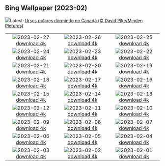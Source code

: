 ## Bing Wallpaper (2023-02)
![](https://www.bing.com/th?id=OHR.PolarBearFrost_PT-BR0431198913_UHD.jpg&w=1000)Latest: [Ursos polares dormindo no Canadá (© David Pike/Minden Pictures)](https://www.bing.com/th?id=OHR.PolarBearFrost_PT-BR0431198913_UHD.jpg)

|      |      |      |
| :----: | :----: | :----: |
|![](https://www.bing.com/th?id=OHR.CanopyPeru_PT-BR0041708254_UHD.jpg&pid=hp&w=384&h=216&rs=1&c=4)2023-02-27 [download 4k](https://www.bing.com/th?id=OHR.CanopyPeru_PT-BR0041708254_UHD.jpg)|![](https://www.bing.com/th?id=OHR.BryceAnniv_PT-BR9396274083_UHD.jpg&pid=hp&w=384&h=216&rs=1&c=4)2023-02-26 [download 4k](https://www.bing.com/th?id=OHR.BryceAnniv_PT-BR9396274083_UHD.jpg)|![](https://www.bing.com/th?id=OHR.RichmondParkDuck_PT-BR8787296136_UHD.jpg&pid=hp&w=384&h=216&rs=1&c=4)2023-02-25 [download 4k](https://www.bing.com/th?id=OHR.RichmondParkDuck_PT-BR8787296136_UHD.jpg)|
|![](https://www.bing.com/th?id=OHR.ParisWinter_PT-BR2934531188_UHD.jpg&pid=hp&w=384&h=216&rs=1&c=4)2023-02-24 [download 4k](https://www.bing.com/th?id=OHR.ParisWinter_PT-BR2934531188_UHD.jpg)|![](https://www.bing.com/th?id=OHR.FriedensglockeFichtelberg_PT-BR2869405325_UHD.jpg&pid=hp&w=384&h=216&rs=1&c=4)2023-02-23 [download 4k](https://www.bing.com/th?id=OHR.FriedensglockeFichtelberg_PT-BR2869405325_UHD.jpg)|![](https://www.bing.com/th?id=OHR.MardiGrasNOLA_PT-BR2777418265_UHD.jpg&pid=hp&w=384&h=216&rs=1&c=4)2023-02-22 [download 4k](https://www.bing.com/th?id=OHR.MardiGrasNOLA_PT-BR2777418265_UHD.jpg)|
|![](https://www.bing.com/th?id=OHR.Itaimbezinho_PT-BR2709543771_UHD.jpg&pid=hp&w=384&h=216&rs=1&c=4)2023-02-21 [download 4k](https://www.bing.com/th?id=OHR.Itaimbezinho_PT-BR2709543771_UHD.jpg)|![](https://www.bing.com/th?id=OHR.MauiWhale_PT-BR2650899456_UHD.jpg&pid=hp&w=384&h=216&rs=1&c=4)2023-02-20 [download 4k](https://www.bing.com/th?id=OHR.MauiWhale_PT-BR2650899456_UHD.jpg)|![](https://www.bing.com/th?id=OHR.EbenIceCave_PT-BR2569128502_UHD.jpg&pid=hp&w=384&h=216&rs=1&c=4)2023-02-19 [download 4k](https://www.bing.com/th?id=OHR.EbenIceCave_PT-BR2569128502_UHD.jpg)|
|![](https://www.bing.com/th?id=OHR.BirdcountAllen_PT-BR2504339819_UHD.jpg&pid=hp&w=384&h=216&rs=1&c=4)2023-02-18 [download 4k](https://www.bing.com/th?id=OHR.BirdcountAllen_PT-BR2504339819_UHD.jpg)|![](https://www.bing.com/th?id=OHR.FireFallYosemite_PT-BR2432287290_UHD.jpg&pid=hp&w=384&h=216&rs=1&c=4)2023-02-17 [download 4k](https://www.bing.com/th?id=OHR.FireFallYosemite_PT-BR2432287290_UHD.jpg)|![](https://www.bing.com/th?id=OHR.HippoDayChobe_PT-BR2363188958_UHD.jpg&pid=hp&w=384&h=216&rs=1&c=4)2023-02-16 [download 4k](https://www.bing.com/th?id=OHR.HippoDayChobe_PT-BR2363188958_UHD.jpg)|
|![](https://www.bing.com/th?id=OHR.OtaruIgloo_PT-BR2303626015_UHD.jpg&pid=hp&w=384&h=216&rs=1&c=4)2023-02-15 [download 4k](https://www.bing.com/th?id=OHR.OtaruIgloo_PT-BR2303626015_UHD.jpg)|![](https://www.bing.com/th?id=OHR.MoonValley_PT-BR2247062582_UHD.jpg&pid=hp&w=384&h=216&rs=1&c=4)2023-02-14 [download 4k](https://www.bing.com/th?id=OHR.MoonValley_PT-BR2247062582_UHD.jpg)|![](https://www.bing.com/th?id=OHR.BoobyDarwinDay_PT-BR1794031091_UHD.jpg&pid=hp&w=384&h=216&rs=1&c=4)2023-02-13 [download 4k](https://www.bing.com/th?id=OHR.BoobyDarwinDay_PT-BR1794031091_UHD.jpg)|
|![](https://www.bing.com/th?id=OHR.DarkSkiesDV_PT-BR2101370442_UHD.jpg&pid=hp&w=384&h=216&rs=1&c=4)2023-02-12 [download 4k](https://www.bing.com/th?id=OHR.DarkSkiesDV_PT-BR2101370442_UHD.jpg)|![](https://www.bing.com/th?id=OHR.EpidaurusGreece_PT-BR2032159605_UHD.jpg&pid=hp&w=384&h=216&rs=1&c=4)2023-02-11 [download 4k](https://www.bing.com/th?id=OHR.EpidaurusGreece_PT-BR2032159605_UHD.jpg)|![](https://www.bing.com/th?id=OHR.LowerAntelopeAZ_PT-BR3183731891_UHD.jpg&pid=hp&w=384&h=216&rs=1&c=4)2023-02-10 [download 4k](https://www.bing.com/th?id=OHR.LowerAntelopeAZ_PT-BR3183731891_UHD.jpg)|
|![](https://www.bing.com/th?id=OHR.NorwayRestArea_PT-BR4570146967_UHD.jpg&pid=hp&w=384&h=216&rs=1&c=4)2023-02-09 [download 4k](https://www.bing.com/th?id=OHR.NorwayRestArea_PT-BR4570146967_UHD.jpg)|![](https://www.bing.com/th?id=OHR.MedievalLabro_PT-BR4954609895_UHD.jpg&pid=hp&w=384&h=216&rs=1&c=4)2023-02-08 [download 4k](https://www.bing.com/th?id=OHR.MedievalLabro_PT-BR4954609895_UHD.jpg)|![](https://www.bing.com/th?id=OHR.WaitangiFjordlandNP_PT-BR5408547916_UHD.jpg&pid=hp&w=384&h=216&rs=1&c=4)2023-02-07 [download 4k](https://www.bing.com/th?id=OHR.WaitangiFjordlandNP_PT-BR5408547916_UHD.jpg)|
|![](https://www.bing.com/th?id=OHR.MonarchPismo_PT-BR0165590012_UHD.jpg&pid=hp&w=384&h=216&rs=1&c=4)2023-02-06 [download 4k](https://www.bing.com/th?id=OHR.MonarchPismo_PT-BR0165590012_UHD.jpg)|![](https://www.bing.com/th?id=OHR.FeldbergSchnee_PT-BR6562307164_UHD.jpg&pid=hp&w=384&h=216&rs=1&c=4)2023-02-05 [download 4k](https://www.bing.com/th?id=OHR.FeldbergSchnee_PT-BR6562307164_UHD.jpg)|![](https://www.bing.com/th?id=OHR.QuebecFrontenac_PT-BR2238273073_UHD.jpg&pid=hp&w=384&h=216&rs=1&c=4)2023-02-04 [download 4k](https://www.bing.com/th?id=OHR.QuebecFrontenac_PT-BR2238273073_UHD.jpg)|
|![](https://www.bing.com/th?id=OHR.GroundhogThree_PT-BR2483973405_UHD.jpg&pid=hp&w=384&h=216&rs=1&c=4)2023-02-03 [download 4k](https://www.bing.com/th?id=OHR.GroundhogThree_PT-BR2483973405_UHD.jpg)|![](https://www.bing.com/th?id=OHR.SunriseCastle_PT-BR7193837721_UHD.jpg&pid=hp&w=384&h=216&rs=1&c=4)2023-02-02 [download 4k](https://www.bing.com/th?id=OHR.SunriseCastle_PT-BR7193837721_UHD.jpg)|![](https://www.bing.com/th?id=OHR.ZebraTrio_PT-BR4226850473_UHD.jpg&pid=hp&w=384&h=216&rs=1&c=4)2023-02-01 [download 4k](https://www.bing.com/th?id=OHR.ZebraTrio_PT-BR4226850473_UHD.jpg)|
